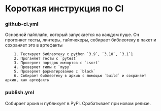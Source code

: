 # Короткая инструкция по CI

### github-ci.yml

Основной пайплайн, который запускается на каждом пуше. Он прогоняет тесты, линтеры, тайпчекеры, собирает библеотеку в пакет и сохраняет это в артефакты

        1. Тестирует библеотеку с python `3.9`, `3.10`, `3.1`1
        2. Проганяет тесты с `pytest`
        3. Проверяет порядок импортов с `isort`
        4. Проверяет типы с `mypy`
        5. Проверяет форматирование с `black`
        6. Собирает библеотеку в архив с помощью `build` и сохраняет архив, как артефакты

### publish.yml

Собирает архив и публикует в PyPi. Срабатывает при новом релизе. 